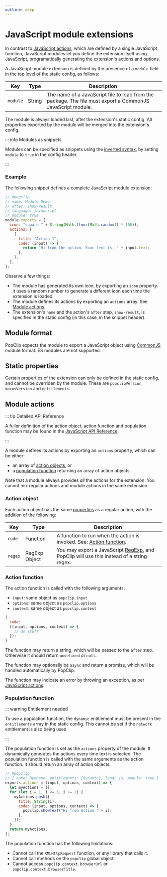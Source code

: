 ```yaml
---
outline: deep
---
```


# JavaScript module extensions

In contrast to [JavaScript actions](./js-actions), which are defined by a single
JavaScript function, JavaScript modules let you define the extension itself
using JavaScript, programatically generating the extension's actions and
options.

A JavaScript module extension is defined by the presence of a `module` field in
the top level of the static config, as follows:

| Key      | Type   | Description                                                                                                |
| -------- | ------ | ---------------------------------------------------------------------------------------------------------- |
| `module` | String | The name of a JavaScript file to load from the package. The file must export a CommonJS JavaScript module. |

The module is always loaded last, after the extension's static config. All
properties exported by the module will be merged into the extension's config.

::: info Modules as snippets

Modules can be specified as snippets using the
[inverted syntax](./snippets#inverted-syntax), by setting `module` to `true` in
the config header.

:::

### Example

The following snippet defines a complete JavaScript module extension:

```javascript
// #popclip
// name: Module Demo
// after: show-result
// language: javascript
// module: true
module.exports = {
  icon: "square " + String(Math.floor(Math.random() * 100)),
  actions: [
    {
      title: "Action 1",
      code: (input) => {
        return "Hi from the action. Your text is: " + input.text;
      },
    },
  ],
};
```

Observe a few things:

- The module has generated its own icon, by exporting an `icon` property. It
  uses a random number to generate a different icon each time the extension is
  loaded.
- The module defines its actions by exporting an `actions` array. See
  [Module actions](#module-actions).
- The extension's `name` and the action's `after` step, `show-result`, is
  specified in the static config (in this case, in the snippet header).

## Module format

PopClip expects the module to export a JavaScript object using
[CommonJS](https://en.wikipedia.org/wiki/CommonJS) module format. ES modules are
not supported.

<!-- PopClip expects the module to export a JavaScript object using either
[CommonJS](https://en.wikipedia.org/wiki/CommonJS) or
[AMD](https://requirejs.org/docs/whyamd.html) module format.

::: info CommonJS vs AMD

CommonJS is the module format originally used by Node.js, characterized by its
use of `module.exports = ...` and so on. AMD is a different module format used
by some JavaScript libraries. If you're not sure which to use, CommonJS is
probably the right choice. All the examples in this documentation use CommonJS.

PopClip does not support ES modules (ESM) at this time.

::: -->

## Static properties

Certain properties of the extension can only be defined in the static config,
and cannot be overriden by the module. These are `popclipVersion`,
`macosVersion` and `entitlements`.

## Module actions

::: tip Detailed API Reference

A fuller definition of the action object, action function and population function
may be found in the
[JavaScript API Reference](https://pilotmoon.github.io/PopClip-Extensions/modules.html).

:::

A module defines its actions by exporting an `actions` property, which can be
either:

- an array of [action objects](#action-object), or
- a [population function](#population-function) returning an array of action
  objects.

Note that a module always provides _all_ the actions for the extension. You
cannot mix regular actions and module actions in the same extension.

### Action object

Each action object has the same [properties](./config.md#action-properties) as a
regular action, with the addition of the following:

| Key     | Type          | Description                                                                                                                                                                         |
| ------- | ------------- | ----------------------------------------------------------------------------------------------------------------------------------------------------------------------------------- |
| `code`  | Function      | A function to run when the action is invoked. See: [Action function](#action-function).                                                                                             |
| `regex` | RegExp Object | You may export a JavaScript [RegExp](https://developer.mozilla.org/en-US/docs/Web/JavaScript/Reference/Global_Objects/RegExp), and PopClip will use this instead of a string regex. |

### Action function

The action function is called with the following arguments:

- `input`: same object as `popclip.input`
- `options`: same object as `popclip.options`
- `context`: same object as `popclip.context`

```javascript
{
  code:
  ((input, options, context) => {
    // do stuff
  });
}
```

The function may return a string, which will be passed to the `after` step.
Otherwise it should return `undefined` or `null`.

The function may optionally be `async` and return a promise, which will be
handled automatically by PopClip.

The function may indicate an error by throwing an exception, as per
[JavaScript actions](./js-actions.md#indicating-errors).

### Population function

::: warning Entitlement needed

To use a population function, the `dynamic` entitlement must be present in the
`entitlements` array in the static config. This cannot be set if the `network`
entitlement is also being used.

:::

The population function is set as the `actions` property of the module. It
dynamically generates the actions every time text is selected. The population
function is called with the same arguments as the action function. It should
return an array of action objects.

```javascript
// #popclip
// { name: DynDemo, entitlements: [dynamic], lang: js, module: true }
exports.actions = (input, options, context) => {
  let myActions = [];
  for (let i = 1; i <= 5; i += 1) {
    myActions.push({
      title: String(i),
      code: (input, options, context) => {
        popclip.showText("Hi from Action " + i);
      },
    });
  }
  return myActions;
};
```

The population function has the following limitations:

- Cannot call the `XMLHttpRequest` function, or any library that calls it.
- Cannot call methods on the `popclip` global object.
- Cannot access `popclip.context.browserUrl` or `popclip.context.browserTitle`.

<!-- ## Further Example

TODO. -->
